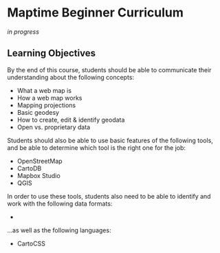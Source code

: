 # Maptime Beginner Curriculum

*in progress*

## Learning Objectives
By the end of this course, students should be able to communicate their understanding about the following concepts:

* What a web map is
* How a web map works
* Mapping projections
* Basic geodesy
* How to create, edit & identify geodata
* Open vs. proprietary data

Students should also be able to use basic features of the following tools, and be able to determine which tool is the right one for the job: 

* OpenStreetMap
* CartoDB
* Mapbox Studio
* QGIS

In order to use these tools, students also need to be able to identify and work with the following data formats:

* 

...as well as the following languages:

* CartoCSS
